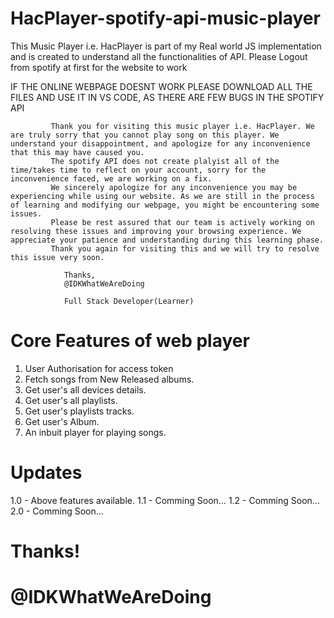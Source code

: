 # HacPlayer-spotify-api-music-player
This Music Player i.e. HacPlayer is part of my Real world JS implementation and is created to understand all the functionalities of API.
Please Logout from spotify at first for the website to work

IF THE ONLINE WEBPAGE DOESNT WORK PLEASE DOWNLOAD ALL THE FILES AND USE IT IN VS CODE, AS THERE ARE FEW BUGS IN THE SPOTIFY API
            
             Thank you for visiting this music player i.e. HacPlayer. We are truly sorry that you cannot play song on this player. We understand your disappointment, and apologize for any inconvenience that this may have caused you.
             The spotify API does not create plalyist all of the time/takes time to reflect on your account, sorry for the inconvenience faced, we are working on a fix.
             We sincerely apologize for any inconvenience you may be experiencing while using our website. As we are still in the process of learning and modifying our webpage, you might be encountering some issues.
             Please be rest assured that our team is actively working on resolving these issues and improving your browsing experience. We appreciate your patience and understanding during this learning phase.
             Thank you again for visiting this and we will try to resolve this issue very soon.
                
                Thanks,
                @IDKWhatWeAreDoing
                
                Full Stack Developer(Learner)



# Core Features of web player
1. User Authorisation for access token
2. Fetch songs from New Released albums.
3. Get user's all devices details.
4. Get user's all playlists.
5. Get user's playlists tracks.
6. Get user's Album.
7. An inbuit player for playing songs.



# Updates
1.0 - Above features available.
1.1 - Comming Soon...
1.2 - Comming Soon...
2.0 - Comming Soon...

   

# Thanks!
# @IDKWhatWeAreDoing

